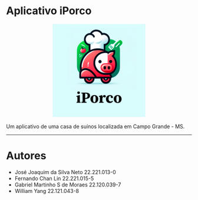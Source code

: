 # Aplicativo iPorco

<p align="center">
  <img width="50%" src="/repository-imgs/Logo.png" />
</p>

Um aplicativo de uma casa de suínos localizada em Campo Grande - MS.

---

# Autores

- José Joaquim da Silva Neto 22.221.013-0
- Fernando Chan Lin 22.221.015-5
- Gabriel Martinho S de Moraes 22.120.039-7
- William Yang 22.121.043-8


